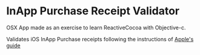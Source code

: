 # InApp Purchase Receipt Validator

OSX App made as an exercise to learn ReactiveCocoa with Objective-c.

Validates iOS InApp Purchase receipts following the instructions of [Apple's guide](https://developer.apple.com/library/ios/releasenotes/General/ValidateAppStoreReceipt/Chapters/ValidateRemotely.html#//apple_ref/doc/uid/TP40010573-CH104-SW1) 

